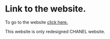 # Link to the website.
To go to the website [click here.](https://noduf.github.io/chaneldesign/index.html)

This website is only redesigned CHANEL website.
